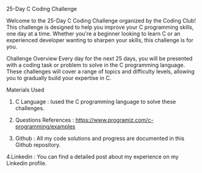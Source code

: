 25-Day C Coding Challenge

Welcome to the 25-Day C Coding Challenge organized by the Coding Club! This challenge is designed to help you improve your C programming skills, one day at a time.
Whether you're a beginner looking to learn C or an experienced developer wanting to sharpen your skills, this challenge is for you.

Challenge Overview
Every day for the next 25 days, you will be presented with a coding task or problem to solve in the C programming language.
These challenges will cover a range of topics and difficulty levels, allowing you to gradually build your expertise in C.

Materials Used

1. C Language : Iused the C programming language to solve these challenges.

2. Questions References : https://www.programiz.com/c-programming/examples

3. Github : All my code solutions and progress are documented in this Github repository.

4.Linkedin : You can find a detailed post about my experience on my Linkedin profile.

